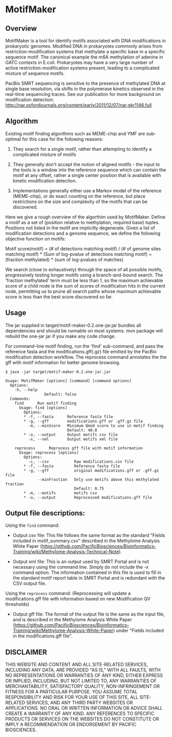 MotifMaker
=========

Overview
--------
MotifMaker is a tool for identify motifs associated with DNA
modifications in prokaryotic genomes. Modified DNA in prokaryotes
commonly arises from restriction-modification systems that methylate a
specific base in a specific sequence motif.  The canonical example the
m6A methylation of adenine in GATC contexts in E.coli. Prokaryotes may
have a very large number of active restriction-modification systems
present, leading to a complicated mixture of sequence motifs.

PacBio SMRT sequencing is sensitive to the presence of methylated DNA
at single base resolution, via shifts in the polymerase kinetics
observed in the real-time sequencing traces.  See our publication for
more background on modification detection:
http://nar.oxfordjournals.org/content/early/2011/12/07/nar.gkr1146.full

Algorithm
---------
Existing motif finding algorithms such as MEME-chip and YMF are
sub-optimal for this case for the following reasons:

1. They search for a single motif, rather than attempting to identify a
   complicated mixture of motifs

2. They generally don't accept the notion of aligned motifs - the
   input to the tools is a window into the reference sequence which
   can contain the motif at any offset, rather a single center
   position that is available with kinetic modification detection.

3. Implementations generally either use a Markov model of the
   reference (MEME-chip), or do exact counting on the reference, but
   place restrictions on the size and complexity of the motifs that
   can be discovered.


Here we give a rough overview of the algorthim used by
MotifMaker. Define a motif as a set of (position relative to
methylation, required base) tuples. Positions not listed in the motif
are implicitly degenerate.  Given a list of modification detections
and a genome sequence, we define the following objective function on
motifs:

Motif score(motif) = (# of detections matching motif) / (# of genome sites matching motif)  *  (Sum of log-pvalue of detections matching motif)
                   = (fraction methylated) * (sum of log-pvalues of matches)

We search (close to exhaustively) through the space of all possible
motifs, progressively testing longer motifs using a branch-and-bound
search. The 'fraction methylated' term must be less than 1, so the
maximum achievable score of a child node is the sum of scores of
modification hits in the current node, permitting us to prune all
search paths whose maximum achievable score is less than the best
score discovered so far.



Usage
----

The jar supplied in target/motif-maker-0.2.one-jar.jar bundles all
dependencies and should be runnable on most systems. mvn package will
rebuild the one-jar jar if you make any code change.

For command-line motif finding, run the 'find' sub-command, and pass
the reference fasta and the modifications.gff(.gz) file emitted by the
PacBio modification detection workflow.  The reprocess command
annotates the the gff with motif information for better genome
browsing.

```
$ java -jar target/motif-maker-0.2.one-jar.jar

Usage: MotifMaker [options] [command] [command options]
  Options:
    -h, --help
                 Default: false
  Commands:
    find      Run motif finding
      Usage: find [options]
        Options:
        * -f, --fasta      Reference fasta file
        * -g, --gff        modifications.gff or .gff.gz file
          -m, --minScore   Minimum Qmod score to use in motif finding
                           Default: 40.0
        * -o, --output     Output motifs csv file
          -x, --xml        Output motifs xml file

    reprocess      Reprocess gff file with motif information
      Usage: reprocess [options]
        Options:
          -c, --csv           Raw modifications.csv file
        * -f, --fasta         Reference fasta file
        * -g, --gff           original modifications.gff or .gff.gz file
              --minFraction   Only use motifs above this methylated fraction
                              Default: 0.75
        * -m, --motifs        motifs csv
        * -o, --output        Reprocessed modifications.gff file
```


Output file descriptions:
-------------------------

Using the ``find`` command:

- Output csv file: This file follows the same format as the standard
  "Fields included in motif_summary.csv" described in the Methylome
  Analysis White Paper
  (https://github.com/PacificBiosciences/Bioinformatics-Training/wiki/Methylome-Analysis-Technical-Note).

- Output xml file: This is an output used by SMRT Portal and is not
  necessary using the command line. Simply do not include the -x
  command option. The information contained in this file is used to
  fill in the standard motif report table in SMRT Portal and is
  redundant with the CSV output file.

Using the ``reprocess`` command:
(Reprocessing will update a modifications.gff file with information based on new Modification QV thresholds)

- Output gff file: The format of the output file is the same as the
  input file, and is described in the Methylome Analysis White Paper
  (https://github.com/PacificBiosciences/Bioinformatics-Training/wiki/Methylome-Analysis-White-Paper)
  under "Fields included in the modifications.gff file".

DISCLAIMER
----------
THIS WEBSITE AND CONTENT AND ALL SITE-RELATED SERVICES, INCLUDING ANY DATA, ARE PROVIDED "AS IS," WITH ALL FAULTS, WITH NO REPRESENTATIONS OR WARRANTIES OF ANY KIND, EITHER EXPRESS OR IMPLIED, INCLUDING, BUT NOT LIMITED TO, ANY WARRANTIES OF MERCHANTABILITY, SATISFACTORY QUALITY, NON-INFRINGEMENT OR FITNESS FOR A PARTICULAR PURPOSE. YOU ASSUME TOTAL RESPONSIBILITY AND RISK FOR YOUR USE OF THIS SITE, ALL SITE-RELATED SERVICES, AND ANY THIRD PARTY WEBSITES OR APPLICATIONS. NO ORAL OR WRITTEN INFORMATION OR ADVICE SHALL CREATE A WARRANTY OF ANY KIND. ANY REFERENCES TO SPECIFIC PRODUCTS OR SERVICES ON THE WEBSITES DO NOT CONSTITUTE OR IMPLY A RECOMMENDATION OR ENDORSEMENT BY PACIFIC BIOSCIENCES.
